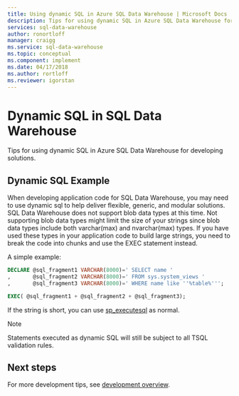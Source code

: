 ```yaml
---
title: Using dynamic SQL in Azure SQL Data Warehouse | Microsoft Docs
description: Tips for using dynamic SQL in Azure SQL Data Warehouse for developing solutions.
services: sql-data-warehouse
author: ronortloff
manager: craigg
ms.service: sql-data-warehouse
ms.topic: conceptual
ms.component: implement
ms.date: 04/17/2018
ms.author: rortloff
ms.reviewer: igorstan
---
```


# Dynamic SQL in SQL Data Warehouse
Tips for using dynamic SQL in Azure SQL Data Warehouse for developing solutions.

## Dynamic SQL Example

When developing application code for SQL Data Warehouse, you may need to use dynamic sql to help deliver flexible, generic, and modular solutions. SQL Data Warehouse does not support blob data types at this time. Not supporting blob data types might limit the size of your strings since blob data types include both varchar(max) and nvarchar(max) types. If you have used these types in your application code to build large strings, you need to break the code into chunks and use the EXEC statement instead.

A simple example:

```sql
DECLARE @sql_fragment1 VARCHAR(8000)=' SELECT name '
,       @sql_fragment2 VARCHAR(8000)=' FROM sys.system_views '
,       @sql_fragment3 VARCHAR(8000)=' WHERE name like ''%table%''';

EXEC( @sql_fragment1 + @sql_fragment2 + @sql_fragment3);
```

If the string is short, you can use [sp_executesql](/sql/relational-databases/system-stored-procedures/sp-executesql-transact-sql) as normal.

> [!NOTE]
> Statements executed as dynamic SQL will still be subject to all TSQL validation rules.
> 
> 

## Next steps
For more development tips, see [development overview](sql-data-warehouse-overview-develop.md).


